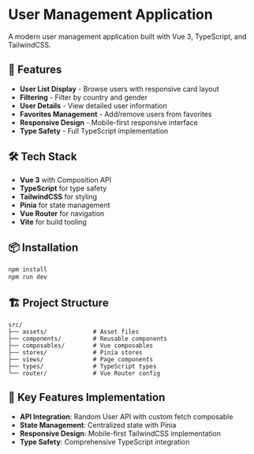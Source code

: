 # User Management Application

A modern user management application built with Vue 3, TypeScript, and TailwindCSS.

## 🚀 Features

- **User List Display** - Browse users with responsive card layout
- **Filtering** - Filter by country and gender
- **User Details** - View detailed user information
- **Favorites Management** - Add/remove users from favorites
- **Responsive Design** - Mobile-first responsive interface
- **Type Safety** - Full TypeScript implementation

## 🛠️ Tech Stack

- **Vue 3** with Composition API
- **TypeScript** for type safety
- **TailwindCSS** for styling
- **Pinia** for state management
- **Vue Router** for navigation
- **Vite** for build tooling

## 📦 Installation

```bash
npm install
npm run dev
```

## 🏗️ Project Structure

```
src/
├── assets/             # Asset files
├── components/         # Reusable components
├── composables/        # Vue composables
├── stores/             # Pinia stores
├── views/              # Page components
├── types/              # TypeScript types
└── router/             # Vue Router config
```

## 🎯 Key Features Implementation

- **API Integration**: Random User API with custom fetch composable
- **State Management**: Centralized state with Pinia
- **Responsive Design**: Mobile-first TailwindCSS implementation
- **Type Safety**: Comprehensive TypeScript integration